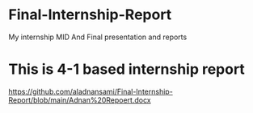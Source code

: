 # Final-Internship-Report
My internship MID And Final presentation and reports
# This is 4-1 based internship report 
https://github.com/aladnansami/Final-Internship-Report/blob/main/Adnan%20Repoert.docx
